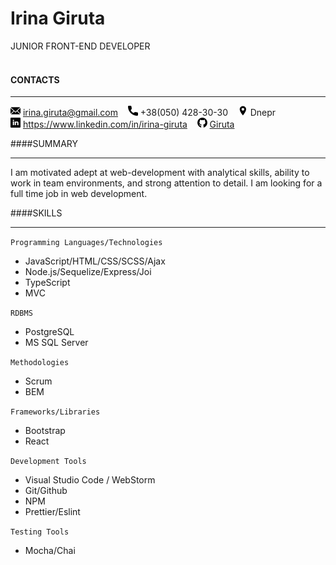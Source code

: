 # Irina Giruta 
JUNIOR FRONT-END DEVELOPER <br><br>

#### CONTACTS
___ 

![email](./img/email.png) irina.giruta@gmail.com &nbsp;&nbsp; 
![call](./img/call.png) +38(050) 428-30-30 &nbsp;&nbsp;
![location](./img/location.png) Dnepr <br>
![linkedin](./img/linkedin.png) https://www.linkedin.com/in/irina-giruta &nbsp;&nbsp;
![github](./img/github.png) [Giruta](https://github.com/Giruta)

####SUMMARY
___
 
I am motivated adept at web-development with analytical skills, ability to work in team environments, 
and strong attention to detail. I am looking for a full time job in web development.

####SKILLS
___
`Programming Languages/Technologies`

- JavaScript/HTML/CSS/SCSS/Ajax
- Node.js/Sequelize/Express/Joi
- TypeScript
- MVC

`RDBMS`
- PostgreSQL
- MS SQL Server

`Methodologies`
- Scrum
- BEM

`Frameworks/Libraries`
- Bootstrap
- React

`Development Tools`
- Visual Studio Code / WebStorm 
- Git/Github
- NPM
- Prettier/Eslint

`Testing Tools`
- Mocha/Chai
